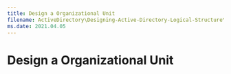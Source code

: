 ```yaml
---
title: Design a Organizational Unit
filename: ActiveDirectory\Designing-Active-Directory-Logical-Structure\Design-a-Organizational-Unit.md
ms.date: 2021.04.05
---
```


# Design a Organizational Unit
